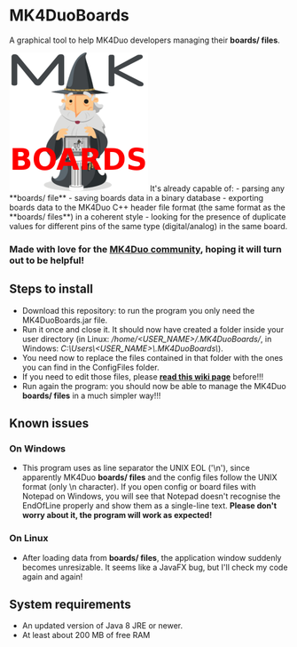 # MK4DuoBoards
A graphical tool to help MK4Duo developers managing their **boards/ files**.

<img src="https://raw.githubusercontent.com/iosonopersia/MK4DuoBoards/master/MK4DuoBoards/src/MK4DuoIcon_250x250.png"/>
It's already capable of:
- parsing any **boards/ file**
- saving boards data in a binary database
- exporting boards data to the MK4Duo C++ header file format (the same format as the **boards/ files**) in a coherent style
- looking for the presence of duplicate values for different pins of the same type (digital/analog) in the same board.

### Made with love for the [MK4Duo community](https://github.com/MagoKimbra/MK4duo), hoping it will turn out to be helpful!

## Steps to install
- Download this repository: to run the program you only need the MK4DuoBoards.jar file.
- Run it once and close it. It should now have created a folder inside your user directory (in Linux: _/home/<USER_NAME>/.MK4DuoBoards/_, in Windows: _C:\\Users\\<USER_NAME>\\.MK4DuoBoards\\_).
- You need now to replace the files contained in that folder with the ones you can find in the ConfigFiles folder.
- If you need to edit those files, please **[read this wiki page](https://github.com/iosonopersia/MK4DuoBoards/wiki/Config-files-format)** before!!!
- Run again the program: you should now be able to manage the MK4Duo **boards/ files** in a much simpler way!!!

## Known issues
### On Windows
- This program uses as line separator the UNIX EOL ('\n'), since apparently MK4Duo **boards/ files** and the config files follow the UNIX format (only \n character). If you open config or board files with Notepad on Windows, you will see that Notepad doesn't recognise the EndOfLine properly and show them as a single-line text. **Please don't worry about it, the program will work as expected!**

### On Linux
- After loading data from **boards/ files**, the application window suddenly becomes unresizable. It seems like a JavaFX bug, but I'll check my code again and again!

## System requirements
- An updated version of Java 8 JRE or newer.
- At least about 200 MB of free RAM
